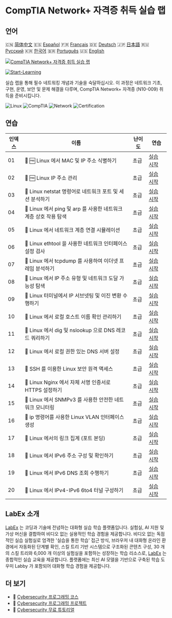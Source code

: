 # CompTIA Network+ 자격증 취득 실습 랩

## 언어

🇨🇳 [简体中文](README_zh.md) 🇪🇸 [Español](README_es.md) 🇫🇷 [Français](README_fr.md) 🇩🇪 [Deutsch](README_de.md) 🇯🇵 [日本語](README_ja.md) 🇷🇺 [Русский](README_ru.md) 🇰🇷 [한국어](README_ko.md) 🇧🇷 [Português](README_pt.md) 🇺🇸 [English](README.md) 

[![CompTIA Network+ 자격증 취득 실습 랩](https://cover-creator.labex.io/comptia-network-plus-training-labs.png?lang=ko)](https://labex.io/ko/courses/comptia-network-plus-training-labs)

[![Start-Learning](https://img.shields.io/badge/Start-Learning-whitesmoke?style=for-the-badge)](https://labex.io/ko/courses/comptia-network-plus-training-labs)

실습 랩을 통해 필수 네트워킹 개념과 기술을 숙달하십시오. 이 과정은 네트워크 기초, 구현, 운영, 보안 및 문제 해결을 다루며, CompTIA Network+ 자격증 (N10-009) 취득을 준비시킵니다.

![Linux](https://img.shields.io/badge/Linux-whitesmoke?style=for-the-badge&logo=linux)
![CompTIA](https://img.shields.io/badge/CompTIA-whitesmoke?style=for-the-badge&logo=comptia)
![Network](https://img.shields.io/badge/Network-whitesmoke?style=for-the-badge&logo=network)
![Certification](https://img.shields.io/badge/Certification-whitesmoke?style=for-the-badge&logo=certification)


## 연습

|   인덱스 | 이름                                                              | 난이도   | 연습                                                                                                                                                                                        |
|----------|-------------------------------------------------------------------|----------|---------------------------------------------------------------------------------------------------------------------------------------------------------------------------------------------|
|       01 | 🧩 🆓 Linux 에서 MAC 및 IP 주소 식별하기                          | 초급     | <a target='_blank' href='https://labex.io/ko/labs/comptia-identify-mac-and-ip-addresses-in-linux-592731?course=comptia-network-plus-training-labs'>실습 시작</a>                            |
|       02 | 🧩 🆓 Linux IP 주소 관리                                          | 초급     | <a target='_blank' href='https://labex.io/ko/labs/comptia-manage-ip-addressing-in-linux-592736?course=comptia-network-plus-training-labs'>실습 시작</a>                                     |
|       03 | 🧩  Linux netstat 명령어로 네트워크 포트 및 세션 분석하기         | 초급     | <a target='_blank' href='https://labex.io/ko/labs/comptia-analyze-network-ports-and-sessions-with-netstat-in-linux-592741?course=comptia-network-plus-training-labs'>실습 시작</a>          |
|       04 | 🧩  Linux 에서 ping 및 arp 를 사용한 네트워크 계층 상호 작용 탐색 | 초급     | <a target='_blank' href='https://labex.io/ko/labs/comptia-explore-network-layer-interaction-with-ping-and-arp-in-linux-592746?course=comptia-network-plus-training-labs'>실습 시작</a>      |
|       05 | 🧩  Linux 에서 네트워크 계층 연결 시뮬레이션                      | 초급     | <a target='_blank' href='https://labex.io/ko/labs/comptia-simulate-network-layer-connectivity-in-linux-592752?course=comptia-network-plus-training-labs'>실습 시작</a>                      |
|       06 | 🧩  Linux ethtool 을 사용한 네트워크 인터페이스 설정 검사         | 초급     | <a target='_blank' href='https://labex.io/ko/labs/comptia-examine-network-interface-settings-with-ethtool-in-linux-592759?course=comptia-network-plus-training-labs'>실습 시작</a>          |
|       07 | 🧩  Linux 에서 tcpdump 를 사용하여 이더넷 프레임 분석하기         | 초급     | <a target='_blank' href='https://labex.io/ko/labs/comptia-analyze-ethernet-frames-with-tcpdump-in-linux-592765?course=comptia-network-plus-training-labs'>실습 시작</a>                     |
|       08 | 🧩  Linux 에서 IP 주소 유형 및 네트워크 도달 가능성 탐색          | 초급     | <a target='_blank' href='https://labex.io/ko/labs/comptia-explore-ip-address-types-and-reachability-in-linux-592780?course=comptia-network-plus-training-labs'>실습 시작</a>                |
|       09 | 🧩  Linux 터미널에서 IP 서브넷팅 및 이진 변환 수행하기            | 초급     | <a target='_blank' href='https://labex.io/ko/labs/comptia-perform-ip-subnetting-and-binary-conversion-in-the-linux-terminal-592782?course=comptia-network-plus-training-labs'>실습 시작</a> |
|       10 | 🧩  Linux 에서 로컬 호스트 이름 확인 관리하기                     | 초급     | <a target='_blank' href='https://labex.io/ko/labs/comptia-manage-local-hostname-resolution-in-linux-592792?course=comptia-network-plus-training-labs'>실습 시작</a>                         |
|       11 | 🧩  Linux 에서 dig 및 nslookup 으로 DNS 레코드 쿼리하기           | 초급     | <a target='_blank' href='https://labex.io/ko/labs/comptia-query-dns-records-in-linux-with-dig-and-nslookup-592796?course=comptia-network-plus-training-labs'>실습 시작</a>                  |
|       12 | 🧩  Linux 에서 로컬 권한 있는 DNS 서버 설정                       | 초급     | <a target='_blank' href='https://labex.io/ko/labs/comptia-set-up-a-local-authoritative-dns-server-on-linux-592803?course=comptia-network-plus-training-labs'>실습 시작</a>                  |
|       13 | 🧩  SSH 를 이용한 Linux 보안 원격 액세스                          | 초급     | <a target='_blank' href='https://labex.io/ko/labs/comptia-secure-remote-access-in-linux-with-ssh-592816?course=comptia-network-plus-training-labs'>실습 시작</a>                            |
|       14 | 🧩  Linux Nginx 에서 자체 서명 인증서로 HTTPS 설정하기            | 초급     | <a target='_blank' href='https://labex.io/ko/labs/comptia-https-with-a-self-signed-certificate-on-nginx-in-linux-592820?course=comptia-network-plus-training-labs'>실습 시작</a>            |
|       15 | 🧩  Linux 에서 SNMPv3 를 사용한 안전한 네트워크 모니터링          | 초급     | <a target='_blank' href='https://labex.io/ko/labs/comptia-secure-network-monitoring-with-snmpv3-in-linux-592826?course=comptia-network-plus-training-labs'>실습 시작</a>                    |
|       16 | 🧩  ip 명령어를 사용한 Linux VLAN 인터페이스 생성                 | 초급     | <a target='_blank' href='https://labex.io/ko/labs/comptia-create-vlan-interfaces-in-linux-using-the-ip-command-592842?course=comptia-network-plus-training-labs'>실습 시작</a>              |
|       17 | 🧩  Linux 에서의 링크 집계 (포트 본딩)                            | 초급     | <a target='_blank' href='https://labex.io/ko/labs/comptia-link-aggregation-port-bonding-in-linux-592851?course=comptia-network-plus-training-labs'>실습 시작</a>                            |
|       18 | 🧩  Linux 에서 IPv6 주소 구성 및 확인하기                         | 초급     | <a target='_blank' href='https://labex.io/ko/labs/comptia-configure-and-verify-ipv6-addresses-in-linux-592858?course=comptia-network-plus-training-labs'>실습 시작</a>                      |
|       19 | 🧩  Linux 에서 IPv6 DNS 조회 수행하기                             | 초급     | <a target='_blank' href='https://labex.io/ko/labs/comptia-perform-ipv6-dns-lookups-in-linux-592862?course=comptia-network-plus-training-labs'>실습 시작</a>                                 |
|       20 | 🧩  Linux 에서 IPv4-IPv6 6to4 터널 구성하기                       | 초급     | <a target='_blank' href='https://labex.io/ko/labs/comptia-configure-an-ipv4-to-ipv6-6to4-tunnel-in-linux-592867?course=comptia-network-plus-training-labs'>실습 시작</a>                    |

## LabEx 소개

[LabEx](https://labex.io) 는 코딩과 기술에 전념하는 대화형 실습 학습 플랫폼입니다. 실험실, AI 지원 및 가상 머신을 결합하여 비디오 없는 실용적인 학습 경험을 제공합니다. 비디오 없는 독점적인 실습 실험실로 엄격한 '실습을 통한 학습' 접근 방식, 브라우저 내 대화형 온라인 환경에서 자동화된 단계별 확인, 스킬 트리 기반 시스템으로 구조화된 콘텐츠 구성, 30 개의 스킬 트리와 6,000 개 이상의 실험실을 포함하는 성장하는 학습 리소스로, [LabEx](https://labex.io) 는 종합적인 실습 교육을 제공합니다. 플랫폼에는 최신 AI 모델을 기반으로 구축된 학습 도우미 Labby 가 포함되어 대화형 학습 경험을 제공합니다.

## 더 보기

- 🔗 [Cybersecurity 프로그래밍 코스](https://github.com/labex-labs/awesome-programming-courses)
- 🔗 [Cybersecurity 프로그래밍 프로젝트](https://github.com/labex-labs/awesome-programming-projects)
- 🔗 [Cybersecurity 무료 튜토리얼](https://github.com/labex-labs/cybersecurity-free-tutorials)

